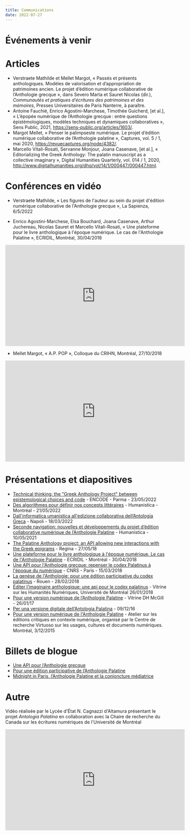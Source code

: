 ```yaml
---
title: Communications 
date: 2022-07-27
---
```


# Événements à venir 

# Articles 
- Verstraete Mathilde et Mellet Margot, « Passés et présents anthologiques. Modèles de valorisation et d’appropriation de patrimoines ancien. Le projet d’édition numérique collaborative de l’Anthologie grecque », dans Severo Marta et Sauret Nicolas (dir.), *Communautés et pratiques d’écritures des patrimoines et des mémoires*, Presses Universitaires de Paris Nanterre, à paraître. 
- Antoine Fauchié, Enrico Agostini-Marchese, Timothée Guicherd, [et al.], « L’épopée numérique de l’Anthologie grecque : entre questions épistémologiques, modèles techniques et dynamiques collaboratives », Sens Public, 2021, https://sens-public.org/articles/1603/. 
- Margot Mellet, « Penser le palimpseste numérique. Le projet d’édition numérique collaborative de l’Anthologie palatine », Captures, vol. 5 / 1, mai 2020, https://revuecaptures.org/node/4382/. 
- Marcello Vitali-Rosati, Servanne Monjour, Joana Casenave, [et al.], « Editorializing the Greek Anthology: The palatin manuscript as a collective imaginary », Digital Humanities Quarterly, vol. 014 / 1, 2020, http://www.digitalhumanities.org/dhq/vol/14/1/000447/000447.html. 

# Conférences en vidéo 
- Verstraete Mathilde, « Les figures de l'auteur au sein du projet d'édition numérique collaborative de l'Anthologie grecque », La Sapienza, 6/5/2022

- Enrico Agostini-Marchese, Elsa Bouchard, Joana Casenave, Arthur Juchereau, Nicolas Sauret et Marcello Vitali-Rosati, « Une plateforme pour le livre anthologique à l'époque numérique. Le cas de l'Anthologie Palatine », ECRIDIL, Montréal, 30/04/2018
<iframe width="560" height="315" src="https://www.youtube.com/embed/lQ_cqfWLbQ0" frameborder="0" allow="autoplay; encrypted-media" allowfullscreen></iframe>

- Mellet Margot, « A.P. POP », Colloque du CRIHN, Montréal, 27/10/2018 
<iframe width="560" height="315" src="https://www.youtube.com/embed/YK21jideSTI" frameborder="0" allow="autoplay; encrypted-media" allowfullscreen></iframe>

# Présentations et diapositives
- [Technical thinking: the "Greek Anthology Project" between epistemological choices and code](https://www.vitalirosati.net/slides/2022/conf-2022-05-23apParma.html#/title-slide) - ENCODE - Parma - 23/05/2022
- [Des algorithmes pour définir nos concepts littéraires](https://demo.hedgedoc.org/p/DhjWUJB_R#/) - Humanistica - Montréal - 21/05/2022 
- [Dall'informatica umanistica all'edizione collaborativa dell’Antologia Greca](https://www.vitalirosati.net/slides/2022/conf-2022-03-18apnapoli.html#/title-slide) - Napoli - 18/03/2022 
- [Seconde navigation: nouvelles et développements du projet d’édition collaborative numérique de l’Anthologie Palatine](https://demo.hedgedoc.org/p/1JfrRXQ0k#/) - Humanistica - 10/05/2021
- [The Palatine Anthology project: an API allowing new interactions with the Greek epigrams](http://vitalirosati.net/slides/conf-2018-05-27apRegina.html#/) - Regina - 27/05/18
- [Une plateforme pour le livre anthologique à l'époque numérique. Le cas de l'Anthologie Palatine](https://www.vitalirosati.net/slides/conf-2018-04-30apEcridil.html#/) - ECRIDIL - Montréal - 30/04/2018
- [Une API pour l'Anthologie grecque: repenser le codex Palatinus à l'époque du numérique](http://vitalirosati.net/slides/conf-2018-03-15ap.html#/) - CNRS - Paris - 15/03/2018
- [La genèse de l'Anthologie: pour une édition participative du codex palatinus](http://vitalirosati.net/slides/conf-2018-02-28ap.html#/)  - Rouen - 28/02/2018
- [Éditer l’imaginaire anthologique: une api pour le codex palatinus](http://vitalirosati.net/slides/conf-2018-01-26ap.html) - Vitrine sur les Humanités Numériques, Université de Montréal 26/01/2018
- [Pour une version numérique de l’Anthologie Palatine](http://vitalirosati.net/slides/conf-2017-01-25-anthologie.html#/) - Vitrine DH McGill - 26/01/17
- [Per una versione digitale dell’Antologia Palatina](http://vitalirosati.net/slides/conf-2016-12-09-anthologie.html#/) - 09/12/16
- [Pour une version numérique de l'Anthologie Palatine](http://vitalirosati.net/slides/conf-2015-04-12-anthologie.html) - Atelier sur les éditions critiques en contexte numérique, organisé par le Centre de recherche Virtuoso sur les usages, cultures et documents numériques. Montréal, 3/12/2015

# Billets de blogue
- [Une API pour l’Anthologie grecque](https://movi.hypotheses.org/237)
- [Pour une édition participative de l’Anthologie Palatine](http://blog.sens-public.org/marcellovitalirosati/pour-une-edition-participative-de-lanthologie-palatine/)
- [Midnight in Paris, l’Anthologie Palatine et la conjoncture médiatrice](http://blog.sens-public.org/marcellovitalirosati/midnight-in-paris-lanthologie-palatine-et-la-conjoncture-mediatrice/)

# Autre
Vidéo réalisée par le Lycée d'État N. Cagnazzi d'Altamura présentant le projet *Antologia Palatina* en collaboration avec la Chaire de recherche du Canada sur les écritures numériques de l'Université de Montréal
<iframe width="560" height="315" src="https://archive.org/details/videoantologiapalatinadef" frameborder="0" allow="autoplay; encrypted-media" allowfullscreen></iframe>